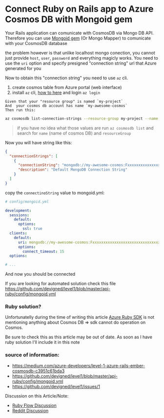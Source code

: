 # Connect Ruby on Rails app to Azure Cosmos DB with Mongoid gem

Your Rails application can comunicate with CosmosDB via Mongo DB API.
Therefore you can use [Mongoid gem](https://github.com/mongodb/mongoid)
(Or Mongo Mapper) to comunicate with your CosmosDB database


the problem however is that unlike localhost mongo conection, you cannot
just provide `host`, `user`, `password`  and everything magicly works.
You need to use the  `uri` option and specify presigned "connection
string" url that Azure generated for you

Now to obtain  this "connection string" you need to use `az` cli.



1. create cosmos table from Azure portal (web interface)
2. install `az` cli, [how to here](https://docs.microsoft.com/en-us/cli/azure/install-azure-cli?view=azure-cli-latest)
   and login `az login`


```
Given that your "resource group" is named `my-project`
And  your cosmos db account has name `my-awesome-cosmos`
Then run this:
```


```bash
az cosmosdb list-connection-strings --resource-group my-project --name my-awesome-cosmos
```

> if you have no idea what those values are run `az cosmosdb list` and search for `name` (name of cosmos DB) and  `resourceGroup`

Now you will have string like this: 

```json
{
  "connectionStrings": [
    {
      "connectionString": "mongodb://my-awesome-cosmos:FxxxxxxxxxxxxxxxxxxxxxxxxxxxxxxxxxxxxxxxxxxxxxxxxxxxxxxxxxxxxxxxxxxxxxxxxxxxxxxxxxxxxA==@my-awesome-cosmos.documents.azure.com:10255/?ssl=true",
      "description": "Default MongoDB Connection String"
    }
  ]
}
```

copy the `connectinoString` value to mongoid.yml:

```yaml
# config/mongoid.yml

development:
  sessions:
    default:
      options:
        ssl: true
  clients:
    default:
      uri: mongodb://my-awesome-cosmos:FxxxxxxxxxxxxxxxxxxxxxxxxxxxxxxxxxxxxxxxxxxxxxxxxxxxxxxxxxxxxxxxxxxxxxxxxxxxxxxxxxxxxA==@my-awesome-cosmos.documents.azure.com:10255/?ssl=true
      options:
        connect_timeout: 15
  options:

# ...

```


And now you should be connected


If you are looking for automated solution check this file https://github.com/devigned/level1/blob/master/api-ruby/config/mongoid.yml 


### Ruby solution?

Unfortunatelly during the time of writing this article [Azure Ruby SDK](https://github.com/Azure/azure-sdk-for-ruby)
is not mentioning anything about Cosmos DB => sdk cannot do operation on
Cosmos.

Be sure to check this as this article may be out of date. As soon as I
have ruby solution I'll include it in this note



### source of information:

* https://medium.com/azure-developers/level-1-azure-rails-ember-cosmosdb-c3951c61bda3
* https://github.com/devigned/level1/blob/master/api-ruby/config/mongoid.yml
* https://github.com/devigned/level1/issues/1

Discussion on this Article/Note:

* [Ruby Flow Discussion](http://www.rubyflow.com/p/pvwg5q-til-connect-ruby-on-rails-app-to-azure-cosmos-db-with-mongoid-gem)
* [Reddit Discussion](https://www.reddit.com/r/ruby/comments/7sowe2/til_how_to_connect_rails_app_to_azure_cosmosdb/)
